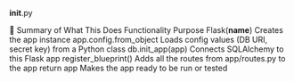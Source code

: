 __init__.py

🔁 Summary of What This Does
Functionality	Purpose
Flask(__name__)	Creates the app instance
app.config.from_object	Loads config values (DB URI, secret key) from a Python class
db.init_app(app)	Connects SQLAlchemy to this Flask app
register_blueprint()	Adds all the routes from app/routes.py to the app
return app	Makes the app ready to be run or tested


